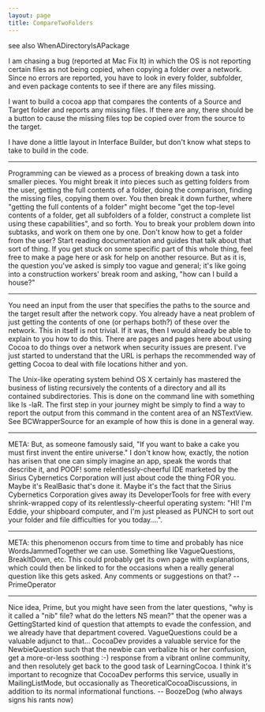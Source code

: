 ```yaml
---
layout: page
title: CompareTwoFolders
---
```


see also WhenADirectoryIsAPackage

I am chasing a bug (reported at Mac Fix It) in which the OS is not reporting certain files as not being copied, when copying a folder over a network. Since no errors are reported, you have to look in every folder, subfolder, and even package contents to see if there are any files missing.

I want to build a cocoa app that compares the contents of a Source and Target folder and reports any missing files. If there are any, there should be a button to cause the missing files top be copied over from the source to the target.

I have done a little layout in Interface Builder, but don't know what steps to take to build in the code.

----

Programming can be viewed as a process of breaking down a task into smaller pieces. You might break it into pieces such as getting folders from the user, getting the full contents of a folder, doing the comparison, finding the missing files, copying them over. You then break it down further, where "getting the full contents of a folder" might become "get the top-level contents of a folder, get all subfolders of a folder, construct a complete list using these capabilities", and so forth. You to break your problem down into subtasks, and work on them one by one. Don't know how to get a folder from the user? Start reading documentation and guides that talk about that sort of thing. If you get stuck on some specific part of this whole thing, feel free to make a page here or ask for help on another resource. But as it is, the question you've asked is simply too vague and general; it's like going into a construction workers' break room and asking, "how can I build a house?"

----

You need an input from the user that specifies the paths to the source and the target result after the network copy. You already have a neat problem of just getting the contents of one (or perhaps both?) of these over the network. This in itself is not trivial. If it was, then I would already be able to explain to you how to do this. There are pages and pages here about using Cocoa to do things over a network when security issues are present. I've just started to understand that the URL is perhaps the recommended way of getting Cocoa to deal with file locations hither and yon.

The Unix-like operating system behind OS X certainly has mastered the business of listing recursively the contents of a directory and all its contained subdirectories. This is done on the command line with something like     ls -laR. The first step in your journey might be simply to find a way to report the output from this command in the content area of an NSTextView. See BCWrapperSource for an example of how this is done in a general way.

----

META: But, as someone famously said, "If you want to bake a cake you must first invent the entire universe." I don't know how, exactly, the notion has arisen that one can simply imagine an app, speak the words that describe it, and POOF! some relentlessly-cheerful IDE marketed by the Sirius Cybernetics Corporation will just about code the thing FOR you. Maybe it's RealBasic that's done it. Maybe it's the fact that the Sirius Cybernetics Corporation gives away its DeveloperTools for free with every shrink-wrapped copy of its relentlessly-cheerful operating system: "HI! I'm Eddie, your shipboard computer, and I'm just pleased as PUNCH to sort out your folder and file difficulties for you today....".

----

META: this phenomenon occurs from time to time and probably has nice WordsJammedTogether we can use. Something like VagueQuestions, BreakItDown, etc. This could probably get its own page with explanations, which could then be linked to for the occasions when a really general question like this gets asked. Any comments or suggestions on that? -- PrimeOperator

----

Nice idea, Prime, but you might have seen from the later questions, "why is it called a "nib" file? what do the letters NS mean?" that the opener was a GettingStarted kind of question that attempts to evade the confession, and we already have that department covered. VagueQuestions could be a valuable adjunct to that... CocoaDev provides a valuable service for the NewbieQuestion such that the newbie can verbalize his or her confusion, get a more-or-less soothing :-) response from a vibrant online community, and then resolutely get back to the good task of LearningCocoa. I think it's important to recognize that CocoaDev performs this service, usually in MailingListMode, but occasionally as TheoreticalCocoaDiscussions, in addition to  its normal informational functions. -- BoozeDog (who always signs his rants now)

